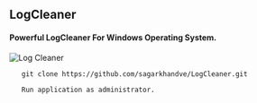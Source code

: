 ## LogCleaner
#### Powerful LogCleaner For Windows Operating System.

![Log Cleaner](https://user-images.githubusercontent.com/90393971/150598829-8d9f692d-8635-4312-bc53-260f3965899d.png)

```shell
   git clone https://github.com/sagarkhandve/LogCleaner.git
   ```
```shell
   Run application as administrator.
   ```
